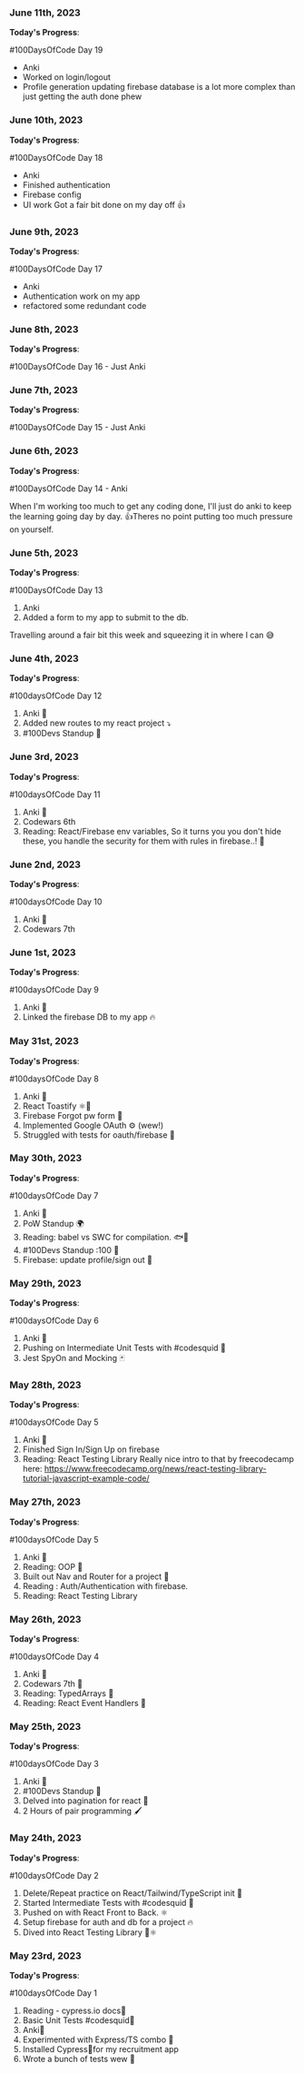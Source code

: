 ### June 11th, 2023

**Today's Progress**:

#100DaysOfCode
Day 19

- Anki
- Worked on login/logout
- Profile generation
  updating firebase database is a lot more complex than just getting the auth done phew

### June 10th, 2023

**Today's Progress**:

#100DaysOfCode
Day 18

- Anki
- Finished authentication
- Firebase config
- UI work
  Got a fair bit done on my day off 👍

### June 9th, 2023

**Today's Progress**:

#100DaysOfCode
Day 17

- Anki
- Authentication work on my app
- refactored some redundant code

### June 8th, 2023

**Today's Progress**:

#100DaysOfCode
Day 16 - Just Anki

### June 7th, 2023

**Today's Progress**:

#100DaysOfCode
Day 15 - Just Anki

### June 6th, 2023

**Today's Progress**:

#100DaysOfCode
Day 14 - Anki

When I'm working too much to get any coding done,
I'll just do anki to keep the learning going day by day. 👍Theres no point putting too much pressure on yourself.

### June 5th, 2023

**Today's Progress**:

#100DaysOfCode Day 13

1.  Anki
2.  Added a form to my app to submit to the db.

Travelling around a fair bit this week and squeezing it in where I can 😅

### June 4th, 2023

**Today's Progress**:

#100daysOfCode Day 12

1.  Anki 🎴
2.  Added new routes to my react project ⤵️
3.  #100Devs Standup 💯

### June 3rd, 2023

**Today's Progress**:

#100daysOfCode Day 11

1.  Anki 🎴
2.  Codewars 6th
3.  Reading: React/Firebase env variables,
    So it turns you you don't hide these, you handle the security
    for them with rules in firebase..! 🤯

### June 2nd, 2023

**Today's Progress**:

#100daysOfCode Day 10

1.  Anki 🎴
2.  Codewars 7th

### June 1st, 2023

**Today's Progress**:

#100daysOfCode Day 9

1.  Anki 🎴
2.  Linked the firebase DB to my app 🔥

### May 31st, 2023

**Today's Progress**:

#100daysOfCode Day 8

1.  Anki 🎴
2.  React Toastify ⚛️🍞
3.  Firebase Forgot pw form 📧
4.  Implemented Google OAuth ⚙️ (wew!)
5.  Struggled with tests for oauth/firebase 🧪

### May 30th, 2023

**Today's Progress**:

#100daysOfCode Day 7

1.  Anki 🎴
2.  PoW Standup 🌍
3.  Reading: babel vs SWC for compilation. 🐟🦀
4.  #100Devs Standup :100 💯
5.  Firebase: update profile/sign out 📝

### May 29th, 2023

**Today's Progress**:

#100daysOfCode Day 6

1.  Anki 🎴
2.  Pushing on Intermediate Unit Tests with #codesquid 🦑
3.  Jest SpyOn and Mocking 🃏

### May 28th, 2023

**Today's Progress**:

#100daysOfCode Day 5

1.  Anki 🎴
2.  Finished Sign In/Sign Up on firebase
3.  Reading: React Testing Library
    Really nice intro to that by freecodecamp here:
    https://www.freecodecamp.org/news/react-testing-library-tutorial-javascript-example-code/

### May 27th, 2023

**Today's Progress**:

#100daysOfCode Day 5

1.  Anki 🎴
2.  Reading: OOP 📖
3.  Built out Nav and Router for a project 🚧
4.  Reading : Auth/Authentication with firebase.
5.  Reading: React Testing Library

### May 26th, 2023

**Today's Progress**:

#100daysOfCode Day 4

1.  Anki 🎴
2.  Codewars 7th 🥋
3.  Reading: TypedArrays 📖
4.  Reading: React Event Handlers 🧭

### May 25th, 2023

**Today's Progress**:

#100daysOfCode Day 3

1.  Anki 🎴
2.  #100Devs Standup 💯
3.  Delved into pagination for react 📄
4.  2 Hours of pair programming 🖌️

### May 24th, 2023

**Today's Progress**:

#100daysOfCode Day 2

1.  Delete/Repeat practice on React/Tailwind/TypeScript init 📝
2.  Started Intermediate Tests with #codesquid 🦑
3.  Pushed on with React Front to Back. ⚛️
4.  Setup firebase for auth and db for a project 🔥
5.  Dived into React Testing Library 🦑⚛️

### May 23rd, 2023

**Today's Progress**:

#100daysOfCode Day 1

1.  Reading - cypress.io docs📘
2.  Basic Unit Tests #codesquid🦑
3.  Anki🎴
4.  Experimented with Express/TS combo 👊
5.  Installed Cypress🌲for my recruitment app
6.  Wrote a bunch of tests wew 🙌
